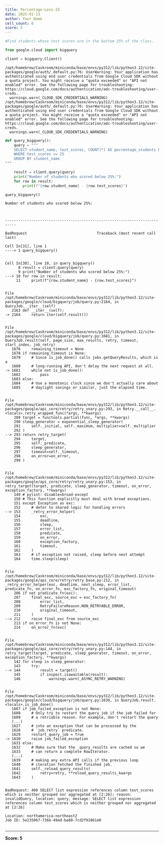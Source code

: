 ```yaml
---
title: Percentage-Less-25
date: 2025-01-13
author: Your Name
cell_count: 6
score: 5
---
```


```python
#Find students whose test scores are in the bottom 25% of the class.
```


```python
from google.cloud import bigquery
```


```python
client = bigquery.Client()
```

    /opt/homebrew/Caskroom/miniconda/base/envs/py312/lib/python3.12/site-packages/google/auth/_default.py:76: UserWarning: Your application has authenticated using end user credentials from Google Cloud SDK without a quota project. You might receive a "quota exceeded" or "API not enabled" error. See the following page for troubleshooting: https://cloud.google.com/docs/authentication/adc-troubleshooting/user-creds. 
      warnings.warn(_CLOUD_SDK_CREDENTIALS_WARNING)
    /opt/homebrew/Caskroom/miniconda/base/envs/py312/lib/python3.12/site-packages/google/auth/_default.py:76: UserWarning: Your application has authenticated using end user credentials from Google Cloud SDK without a quota project. You might receive a "quota exceeded" or "API not enabled" error. See the following page for troubleshooting: https://cloud.google.com/docs/authentication/adc-troubleshooting/user-creds. 
      warnings.warn(_CLOUD_SDK_CREDENTIALS_WARNING)



```python
def query_bigquery():
    query = """
    SELECT student_name, test_scores, COUNT(*) AS percentage_students FROM `plucky-order-444214-g8.student_data.student_data_madhuri`
    WHERE test_scores <= 25
    GROUP BY student_name
"""

    result = client.query(query)
    print("Number of students who scored below 25%:")
    for row in result:
        print(f"{row.student_name} - {row.test_scores}")
```


```python
query_bigquery()
```

    Number of students who scored below 25%:



    ---------------------------------------------------------------------------

    BadRequest                                Traceback (most recent call last)

    Cell In[31], line 1
    ----> 1 query_bigquery()


    Cell In[30], line 10, in query_bigquery()
          8 result = client.query(query)
          9 print("Number of students who scored below 25%:")
    ---> 10 for row in result:
         11     print(f"{row.student_name} - {row.test_scores}")


    File /opt/homebrew/Caskroom/miniconda/base/envs/py312/lib/python3.12/site-packages/google/cloud/bigquery/job/query.py:2164, in QueryJob.__iter__(self)
       2163 def __iter__(self):
    -> 2164     return iter(self.result())


    File /opt/homebrew/Caskroom/miniconda/base/envs/py312/lib/python3.12/site-packages/google/cloud/bigquery/job/query.py:1681, in QueryJob.result(self, page_size, max_results, retry, timeout, start_index, job_retry)
       1676     remaining_timeout = None
       1678 if remaining_timeout is None:
       1679     # Since is_job_done() calls jobs.getQueryResults, which is a
       1680     # long-running API, don't delay the next request at all.
    -> 1681     while not is_job_done():
       1682         pass
       1683 else:
       1684     # Use a monotonic clock since we don't actually care about
       1685     # daylight savings or similar, just the elapsed time.


    File /opt/homebrew/Caskroom/miniconda/base/envs/py312/lib/python3.12/site-packages/google/api_core/retry/retry_unary.py:293, in Retry.__call__.<locals>.retry_wrapped_func(*args, **kwargs)
        289 target = functools.partial(func, *args, **kwargs)
        290 sleep_generator = exponential_sleep_generator(
        291     self._initial, self._maximum, multiplier=self._multiplier
        292 )
    --> 293 return retry_target(
        294     target,
        295     self._predicate,
        296     sleep_generator,
        297     timeout=self._timeout,
        298     on_error=on_error,
        299 )


    File /opt/homebrew/Caskroom/miniconda/base/envs/py312/lib/python3.12/site-packages/google/api_core/retry/retry_unary.py:153, in retry_target(target, predicate, sleep_generator, timeout, on_error, exception_factory, **kwargs)
        149 # pylint: disable=broad-except
        150 # This function explicitly must deal with broad exceptions.
        151 except Exception as exc:
        152     # defer to shared logic for handling errors
    --> 153     _retry_error_helper(
        154         exc,
        155         deadline,
        156         sleep,
        157         error_list,
        158         predicate,
        159         on_error,
        160         exception_factory,
        161         timeout,
        162     )
        163     # if exception not raised, sleep before next attempt
        164     time.sleep(sleep)


    File /opt/homebrew/Caskroom/miniconda/base/envs/py312/lib/python3.12/site-packages/google/api_core/retry/retry_base.py:212, in _retry_error_helper(exc, deadline, next_sleep, error_list, predicate_fn, on_error_fn, exc_factory_fn, original_timeout)
        206 if not predicate_fn(exc):
        207     final_exc, source_exc = exc_factory_fn(
        208         error_list,
        209         RetryFailureReason.NON_RETRYABLE_ERROR,
        210         original_timeout,
        211     )
    --> 212     raise final_exc from source_exc
        213 if on_error_fn is not None:
        214     on_error_fn(exc)


    File /opt/homebrew/Caskroom/miniconda/base/envs/py312/lib/python3.12/site-packages/google/api_core/retry/retry_unary.py:144, in retry_target(target, predicate, sleep_generator, timeout, on_error, exception_factory, **kwargs)
        142 for sleep in sleep_generator:
        143     try:
    --> 144         result = target()
        145         if inspect.isawaitable(result):
        146             warnings.warn(_ASYNC_RETRY_WARNING)


    File /opt/homebrew/Caskroom/miniconda/base/envs/py312/lib/python3.12/site-packages/google/cloud/bigquery/job/query.py:1630, in QueryJob.result.<locals>.is_job_done()
       1607 if job_failed_exception is not None:
       1608     # Only try to restart the query job if the job failed for
       1609     # a retriable reason. For example, don't restart the query
       (...)
       1627     # into an exception that can be processed by the
       1628     # `job_retry` predicate.
       1629     restart_query_job = True
    -> 1630     raise job_failed_exception
       1631 else:
       1632     # Make sure that the _query_results are cached so we
       1633     # can return a complete RowIterator.
       (...)
       1639     # making any extra API calls if the previous loop
       1640     # iteration fetched the finished job.
       1641     self._reload_query_results(
       1642         retry=retry, **reload_query_results_kwargs
       1643     )


    BadRequest: 400 SELECT list expression references column test_scores which is neither grouped nor aggregated at [2:26]; reason: invalidQuery, location: query, message: SELECT list expression references column test_scores which is neither grouped nor aggregated at [2:26]
    
    Location: northamerica-northeast2
    Job ID: 5e235067-736b-49ad-be88-7cd2f92861e0




```python

```


---
**Score: 5**
